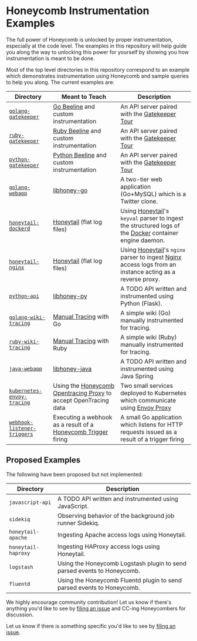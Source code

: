 # Honeycomb Instrumentation Examples

The full power of Honeycomb is unlocked by proper instrumentation, especially at
the code level. The examples in this repository will help guide you
along the way to unlocking this power for yourself by showing you how
instrumentation is meant to be done.

Most of the top level directories in this repository correspond to an example
which demonstrates instrumentation using Honeycomb and sample queries to help
you along. The current examples are:

| Directory | Meant to Teach | Description |
| --- | --- | --- |
| [`golang-gatekeeper`](golang-gatekeeper) | [Go Beeline](https://docs.honeycomb.io/getting-data-in/beelines/go-beeline/) and custom instrumentation | An API server paired with the [Gatekeeper Tour](https://docs.honeycomb.io/gatekeeper-tour/#reference-implementations) |
| [`ruby-gatekeeper`](ruby-gatekeeper) | [Ruby Beeline](https://docs.honeycomb.io/getting-data-in/beelines/ruby-beeline/) and custom instrumentation | An API server paired with the [Gatekeeper Tour](https://docs.honeycomb.io/gatekeeper-tour/#reference-implementations) |
| [`python-gatekeeper`](python-gatekeeper) | [Python Beeline](https://docs.honeycomb.io/getting-data-in/beelines/python-beeline/) and custom instrumentation | An API server paired with the [Gatekeeper Tour](https://docs.honeycomb.io/gatekeeper-tour/#reference-implementations) |
| [`golang-webapp`](golang-webapp) | [libhoney-go](https://docs.honeycomb.io/sdk/go/) | A two-tier web application (Go+MySQL) which is a Twitter clone. |
| [`honeytail-dockerd`](honeytail-dockerd) | [Honeytail](https://docs.honeycomb.io/getting-data-in/honeytail/) (flat log files) | Using [Honeytail]()'s `keyval` parser to ingest the structured logs of the [Docker]() container engine daemon. |
| [`honeytail-nginx`](honeytail-nginx) | [Honeytail](https://docs.honeycomb.io/getting-data-in/honeytail/) (flat log files) | Using [Honeytail]()'s `nginx` parser to ingest [Nginx]() access logs from an instance acting as a reverse proxy. |
| [`python-api`](python-api) | [libhoney-py](https://docs.honeycomb.io/sdk/python/) | A TODO API written and instrumented using Python (Flask). |
| [`golang-wiki-tracing`](golang-wiki-tracing) | [Manual Tracing](https://docs.honeycomb.io/working-with-data/tracing/send-trace-data/#manual-tracing) with Go | A simple wiki (Go) manually instrumented for tracing. |
| [`ruby-wiki-tracing`](ruby-wiki-tracing) | [Manual Tracing](https://docs.honeycomb.io/working-with-data/tracing/send-trace-data/#manual-tracing) with Ruby | A simple wiki (Ruby) manually instrumented for tracing. |
| [`java-webapp`](java-webapp) | [libhoney-java](https://docs.honeycomb.io/sdk/java/) | A TODO API written and instrumented using Java Spring |
| [`kubernetes-envoy-tracing`](kubernetes-envoy-tracing) | Using the [Honeycomb Opentracing Proxy](https://github.com/honeycombio/honeycomb-opentracing-proxy) to accept OpenTracing data | Two small services deployed to Kubernetes which communicate using [Envoy Proxy](https://www.envoyproxy.io/) |
| [`webhook-listener-triggers`](webhook-listener-triggers) | Executing a webhook as a result of a [Honeycomb Trigger](https://docs.honeycomb.io/working-with-data/triggers/) firing | A small Go application which listens for HTTP requests issued as a result of a trigger firing |

## Proposed Examples

The following have been proposed but not implemented:

| Directory | Description |
| --- | --- |
| `javascript-api` | A TODO API written and instrumented using JavaScript. |
| `sidekiq` | Observing behavior of the background job runner Sidekiq. |
| `honeytail-apache` | Ingesting Apache access logs using Honeytail. |
| `honeytail-haproxy` | Ingesting HAProxy access logs using Honeytail. |
| `logstash` | Using the Honeycomb Logstash plugin to send parsed events to Honeycomb. |
| `fluentd` | Using the Honeycomb Fluentd plugin to send parsed events to Honeycomb. |

We highly encourage community contribution! Let us know if there's anything you'd like to see
by [filing an issue](https://github.com/honeycombio/examples/issues/new) and CC-ing Honeycombers
for discussion.

Let us know if there is something specific you'd like to see by [filing an
issue](https://github.com/honeycombio/examples/issues/new).
